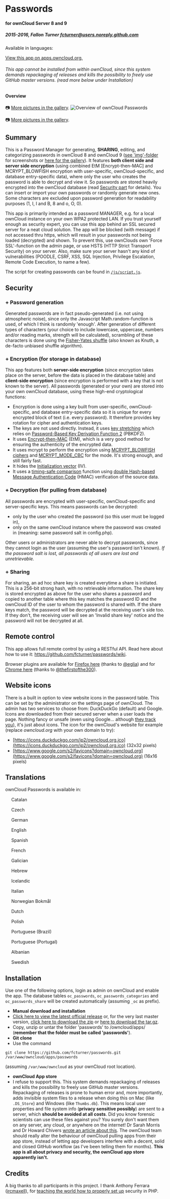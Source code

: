 # Passwords
#### for ownCloud Server 8 and 9
##### 2015-2016, Fallon Turner <fcturner@users.noreply.github.com>
Available in languages: 
<img src="https://upload.wikimedia.org/wikipedia/commons/thumb/c/ce/Flag_of_Catalonia.svg/150px-Flag_of_Catalonia.svg.png" height="15" />
<img src="http://www.worldatlas.com/webimage/flags/countrys/zzzflags/czsmall.gif" height="15" />
<img src="http://www.worldatlas.com/webimage/flags/countrys/zzzflags/desmall.gif" height="15" />
<img src="http://www.worldatlas.com/webimage/flags/countrys/zzzflags/uksmall.gif" height="15" />
<img src="http://www.worldatlas.com/webimage/flags/countrys/zzzflags/essmall.gif" height="15" />
<img src="http://www.worldatlas.com/webimage/flags/countrys/zzzflags/frsmall.gif" height="15" />
<img src="https://upload.wikimedia.org/wikipedia/commons/thumb/6/64/Flag_of_Galicia.svg/150px-Flag_of_Galicia.svg.png" height="15" />
<img src="http://www.worldatlas.com/webimage/flags/countrys/zzzflags/ilsmall.gif" height="15" />
<img src="http://www.worldatlas.com/webimage/flags/countrys/zzzflags/issmall.gif" height="15" />
<img src="http://www.worldatlas.com/webimage/flags/countrys/zzzflags/itsmall.gif" height="15" />
<img src="http://www.worldatlas.com/webimage/flags/countrys/zzzflags/nosmall.gif" height="15" />
<img src="http://www.worldatlas.com/webimage/flags/countrys/zzzflags/nlsmall.gif" height="15" />
<img src="http://www.worldatlas.com/webimage/flags/countrys/zzzflags/plsmall.gif" height="15" />
<img src="http://www.worldatlas.com/webimage/flags/countrys/zzzflags/brsmall.gif" height="15" />
<img src="http://www.worldatlas.com/webimage/flags/countrys/zzzflags/ptsmall.gif" height="15" />
<img src="http://www.worldatlas.com/webimage/flags/countrys/zzzflags/alsmall.gif" height="15" />
<img src="http://www.worldatlas.com/webimage/flags/countrys/zzzflags/svsmall.gif" height="15" />

[View this app on apps.owncloud.org.](https://apps.owncloud.com/content/show.php/Passwords?content=170480)

###### This app cannot be installed from within ownCloud, since this system demands repackaging of releases and kills the possibility to freely use GitHub master versions. (read more below under Installation)

#### Overview
:camera: [More pictures in the gallery](https://github.com/fcturner/passwords/wiki/ownCloud-Passwords-%7C-Gallery-(screenshots)).
![Overview of ownCloud Passwords](img/screenshot3.PNG)

:camera: [More pictures in the gallery](https://github.com/fcturner/passwords/wiki/ownCloud-Passwords-%7C-Gallery-(screenshots)).

## Summary
This is a Password Manager for generating, **SHARING**, editing, and categorizing passwords in ownCloud 8 and ownCloud 9 ([see 'img'-folder](/img/) for screenshots or [here for the gallery](https://github.com/fcturner/passwords/wiki/ownCloud-Passwords-%7C-Gallery-(screenshots))). It features **both client side and server side encryption** (using combined EtM [Encrypt-then-MAC] and MCRYPT_BLOWFISH encryption with user-specific, ownCloud-specific, and database entry-specific data), where only the user who creates the password is able to decrypt and view it. So passwords are stored heavily encrypted into the ownCloud database (read [Security part](https://github.com/fcturner/passwords#security) for details). You can insert or import your own passwords or randomly generate new ones. Some characters are excluded upon password generation for readability purposes (1, I, l and B, 8 and o, O, 0).

This app is primarily intended as a password MANAGER, e.g. for a local ownCloud instance on your own WPA2 protected LAN. If you trust yourself enough as security expert, you can use this app behind an SSL secured server for a neat cloud solution. The app will be blocked (with message) if not accessed thru https, which will result in your passwords not being loaded (decrypted) and shown. To prevent this, use ownClouds own 'Force SSL'-function on the admin page, or use HSTS (HTTP Strict Transport Security) on your server. Also, make sure your server hasn't any kind of vulnerabilities (POODLE, CSRF, XSS, SQL Injection, Privilege Escalation, Remote Code Execution, to name a few).

The script for creating passwords can be found in [`/js/script.js`](/js/script.js#L1705-L1784).

## Security
### + Password generation
Generated passwords are in fact pseudo-generated (i.e. not using atmospheric noise), since only the Javascript Math.random-function is used, of which I think is randomly 'enough'. After generation of different types of characters (your choice to include lowercase, uppercase, numbers and/or reading marks, strength will be calculated), scrambling of these characters is done using the [Fisher-Yates shuffle](http://en.wikipedia.org/wiki/Fisher%E2%80%93Yates_shuffle) (also known as Knuth, a de-facto unbiased shuffle algorithm).

### + Encryption (for storage in database)
This app features both **server-side encryption** (since encryption takes place on the server, before the data is placed in the database table) and **client-side encryption** (since encryption is performed with a key that is not known to the server). All passwords (generated or your own) are stored into your own ownCloud database, using these high-end cryptological functions:
* Encryption is done using a key built from user-specific, ownCloud-specific, and database entry-specific data so it is unique for every encrypted block of text (i.e. every password). It therefore provides key rotation for cipher and authentication keys.
* The keys are not used directly. Instead, it uses [key stretching](http://en.wikipedia.org/wiki/Key_stretching) which relies on [Password-Based Key Derivation Function 2](http://en.wikipedia.org/wiki/PBKDF2) (PBKDF2).
* It uses [Encrypt-then-MAC](http://en.wikipedia.org/wiki/Authenticated_encryption#Approaches_to_Authenticated_Encryption) (EtM), which is a very good method for ensuring the authenticity of the encrypted data.
* It uses mcrypt to perform the encryption using [MCRYPT_BLOWFISH ciphers](https://en.wikipedia.org/wiki/Blowfish_(cipher)) and [MCRYPT_MODE_CBC](https://en.wikipedia.org/wiki/Block_cipher_mode_of_operation#Cipher_Block_Chaining_.28CBC.29) for the mode. It's strong enough, and still fairly fast.
* It hides the [Initialization vector](http://en.wikipedia.org/wiki/Initialization_vector) (IV).
* It uses a [timing-safe comparison](http://blog.ircmaxell.com/2014/11/its-all-about-time.html) function using [double Hash-based Message Authentication Code](http://en.wikipedia.org/wiki/Hash-based_message_authentication_code) (HMAC) verification of the source data.

### + Decryption (for pulling from database)
All passwords are encrypted with user-specific, ownCloud-specific and server-specific keys. This means passwords can be decrypted:
* only by the user who created the password (so this user must be logged in),
* only on the same ownCloud instance where the password was created in (meaning: same password salt in config.php).

Other users or administrators are never able to decrypt passwords, since they cannot login as the user (assuming the user's password isn't known). *If the password salt is lost, all passwords of all users are lost and unretrievable.*

### + Sharing
For sharing, an ad hoc share key is created everytime a share is initiated. This is a 256-bit strong hash, with no retrievable information. The share key is stored encrypted as above for the user who shares a password and copied to another table where this key matches the password ID and the ownCloud ID of the user to whom the password is shared with. If the share keys match, the password will be decrypted at the receiving user's side too. If they don't, the receiving user will see an 'Invalid share key' notice and the password will not be decrypted at all.

## Remote control
This app allows full remote control by using a RESTful API. Read here about how to use it: https://github.com/fcturner/passwords/wiki.

Browser plugins are available for [Firefox here](https://addons.mozilla.org/en-US/firefox/addon/firefox-owncloud-passwords) (thanks to [@eglia](https://github.com/eglia)) and for [Chrome here](https://github.com/thefirstofthe300/ownCloud-Passwords) (thanks to [@thefirstofthe300](https://github.com/thefirstofthe300)).

## Website icons
There is a built in option to view website icons in the password table. This can be set by the administrator on the settings page of ownCloud. The admin has two services to choose from: DuckDuckGo (default) and Google. Icons are downloaded from their secured server when a user loads the page. Nothing fancy or unsafe (even using Google... although [they track you](http://donttrack.us)), it's just about icons. The icon for the ownCloud's website for example (replace *owncloud.org* with your own domain to try): 
* [https://icons.duckduckgo.com/ip2/owncloud.org.ico](https://icons.duckduckgo.com/ip2/owncloud.org.ico) (32x32 pixels)
* [https://www.google.com/s2/favicons?domain=owncloud.org](https://www.google.com/s2/favicons?domain=owncloud.org) (16x16 pixels)

## Translations
ownCloud Passwords is available in:

<img src="https://upload.wikimedia.org/wikipedia/commons/thumb/c/ce/Flag_of_Catalonia.svg/150px-Flag_of_Catalonia.svg.png" height="15" /> Catalan

<img src="http://www.worldatlas.com/webimage/flags/countrys/zzzflags/czsmall.gif" height="15" /> Czech

<img src="http://www.worldatlas.com/webimage/flags/countrys/zzzflags/desmall.gif" height="15" /> German

<img src="http://www.worldatlas.com/webimage/flags/countrys/zzzflags/uksmall.gif" height="15" /> English

<img src="http://www.worldatlas.com/webimage/flags/countrys/zzzflags/essmall.gif" height="15" /> Spanish

<img src="http://www.worldatlas.com/webimage/flags/countrys/zzzflags/frsmall.gif" height="15" /> French

<img src="https://upload.wikimedia.org/wikipedia/commons/thumb/6/64/Flag_of_Galicia.svg/150px-Flag_of_Galicia.svg.png" height="15" /> Galician

<img src="http://www.worldatlas.com/webimage/flags/countrys/zzzflags/ilsmall.gif" height="15" /> Hebrew

<img src="http://www.worldatlas.com/webimage/flags/countrys/zzzflags/issmall.gif" height="15" /> Icelandic

<img src="http://www.worldatlas.com/webimage/flags/countrys/zzzflags/itsmall.gif" height="15" /> Italian

<img src="http://www.worldatlas.com/webimage/flags/countrys/zzzflags/nosmall.gif" height="15" /> Norwegian Bokmål

<img src="http://www.worldatlas.com/webimage/flags/countrys/zzzflags/nlsmall.gif" height="15" /> Dutch

<img src="http://www.worldatlas.com/webimage/flags/countrys/zzzflags/plsmall.gif" height="15" /> Polish

<img src="http://www.worldatlas.com/webimage/flags/countrys/zzzflags/brsmall.gif" height="15" /> Portuguese (Brazil)

<img src="http://www.worldatlas.com/webimage/flags/countrys/zzzflags/ptsmall.gif" height="15" /> Portuguese (Portugal)

<img src="http://www.worldatlas.com/webimage/flags/countrys/zzzflags/alsmall.gif" height="15" /> Albanian

<img src="http://www.worldatlas.com/webimage/flags/countrys/zzzflags/svsmall.gif" height="15" /> Swedish

## Installation
Use one of the following options, login as admin on ownCloud and enable the app. The database tables `oc_passwords`, `oc_passwords_categories` and `oc_passwords_share` will be created automatically (assuming `_oc` as prefix).
* **Manual download and installation** 
 * [Click here to view the latest official release](https://github.com/fcturner/passwords/releases/latest) or, for the very last master version, [click here to download the zip](https://github.com/fcturner/passwords/archive/master.zip) or [here to download the tar.gz](https://github.com/fcturner/passwords/archive/master.tar.gz).
 * Copy, unzip or untar the folder 'passwords' to /owncloud/apps/ (**remember that the folder must be called 'passwords'**).
* **Git clone** 
 * Use the command 
 ```
git clone https://github.com/fcturner/passwords.git /var/www/owncloud/apps/passwords
```
(assuming `/var/www/owncloud` as your ownCloud root location).
* **ownCloud App store** 
 * I refuse to support this. This system demands repackaging of releases and kills the possibility to freely use GitHub master versions. Repackaging of releases is prone to human error and, more importantly, adds invisible system files to a release when doing this on Mac (like `.DS_Store`) and Windows (like `Thumbs.db`). This means local user properties and file system info (**privacy sensitive possibly**) are sent to a server, which **should be avoided at all costs**. Did you know forensic scientists can use these files against you? You surely don't want them on any server, any cloud, or anywhere on the internet! Dr Sarah Morris and Dr Howard Chivers [wrote an article about this](http://www.identatron.co.uk/wp-content/uploads/2013/11/cyberforensics2013.pdf). The ownCloud team should really alter the behaviour of ownCloud pulling apps from their app store, instead of letting app developers interfere with a decent, solid and closed GitHub workflow (as I've been telling them for months). **This app is all about privacy and security, the ownCloud app store apparently isn't.**

## Credits
A big thanks to all participants in this project. I thank Anthony Ferrara ([ircmaxell](http://careers.stackoverflow.com/ircmaxell)), for [teaching the world how to properly set up](http://stackoverflow.com/questions/5089841/two-way-encryption-i-need-to-store-passwords-that-can-be-retrieved/5093422#5093422) security in PHP.
